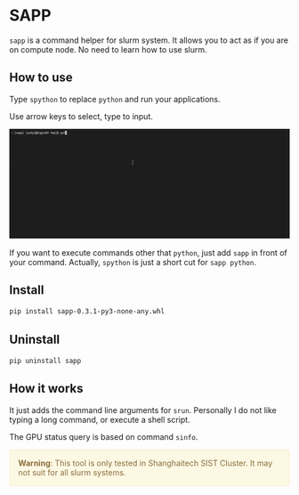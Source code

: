 # SAPP

`sapp` is a command helper for slurm system. It allows you to act as if you are on compute node. No need to learn how to use slurm.

## How to use

Type `spython` to replace `python` and run your applications.

Use arrow keys to select, type to input.

<div align=center>
    <img src="imgs/demoPlay.gif">
</div>

If you want to execute commands other that `python`, just add `sapp` in front of your command. Actually, `spython` is just a short cut for `sapp python`.

## Install

```sh
pip install sapp-0.3.1-py3-none-any.whl
```

## Uninstall

```sh
pip uninstall sapp
```

## How it works

It just adds the command line arguments for `srun`. Personally I do not like typing a long command, or execute a shell script.

The GPU status query is based on command `sinfo`.

<div style="padding: 15px; margin-bottom: 20px; border: 1px solid transparent; border-radius: 4px;  color: #8a6d3b; background-color: #fcf8e3; border-color: #faebcc;">
    <strong>Warning</strong>: This tool is only tested in Shanghaitech SIST Cluster. It may not suit for all slurm systems.
</div>

